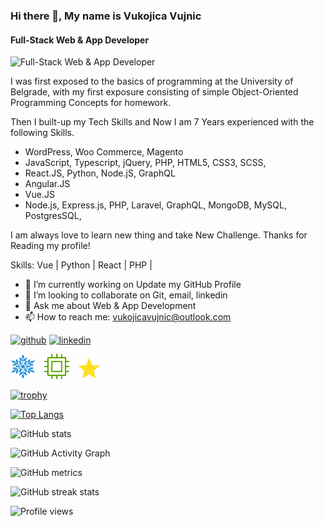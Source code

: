 ### Hi there 👋, My name is Vukojica Vujnic
#### Full-Stack Web & App Developer
![Full-Stack Web & App Developer](https://cdn.imgbin.com/16/17/15/imgbin-superhero-robot-cartoon-character-robot-F2QQ0ib9aUy2Z46jnt5z86N71.jpg)

I was first exposed to the basics of programming at the University of Belgrade, with my first exposure consisting of simple Object-Oriented Programming Concepts for homework.

Then I built-up my Tech Skills and Now I am 7 Years experienced with the following Skills. 

- WordPress, Woo Commerce, Magento
- JavaScript, Typescript, jQuery, PHP, HTML5, CSS3, SCSS,
- React.JS, Python, Node.jS, GraphQL
- Angular.JS 
- Vue.JS
- Node.js, Express.js, PHP, Laravel, GraphQL, MongoDB, MySQL, PostgresSQL,

I am always love to learn new thing and take New Challenge. 
Thanks for Reading my profile!

Skills: Vue | Python | React | PHP |

- 🔭 I’m currently working on Update my GitHub Profile 
- 👯 I’m looking to collaborate on Git, email, linkedin 
- 💬 Ask me about Web & App Development 
- 📫 How to reach me: vukojicavujnic@outlook.com 


[<img src='https://cdn.jsdelivr.net/npm/simple-icons@3.0.1/icons/github.svg' alt='github' height='40'>](https://github.com/https://github.com/vukojicavujnic)  [<img src='https://cdn.jsdelivr.net/npm/simple-icons@3.0.1/icons/linkedin.svg' alt='linkedin' height='40'>](https://www.linkedin.com/in/https://www.linkedin.com/in/vukojica-vujnic//)  

<a href='https://archiveprogram.github.com/'><img src='https://raw.githubusercontent.com/acervenky/animated-github-badges/master/assets/acbadge.gif' width='40' height='40'></a> <a href='https://docs.github.com/en/developers'><img src='https://raw.githubusercontent.com/acervenky/animated-github-badges/master/assets/devbadge.gif' width='40' height='40'></a> <a href='https://stars.github.com/'><img src='https://raw.githubusercontent.com/acervenky/animated-github-badges/master/assets/starbadge.gif' width='35' height='35'></a> 

[![trophy](https://github-profile-trophy.vercel.app/?username=https://github.com/vukojicavujnic)](https://github.com/ryo-ma/github-profile-trophy)

[![Top Langs](https://github-readme-stats.vercel.app/api/top-langs/?username=https://github.com/vukojicavujnic)](https://github.com/anuraghazra/github-readme-stats)

![GitHub stats](https://github-readme-stats.vercel.app/api?username=https://github.com/vukojicavujnic&show_icons=true)  

![GitHub Activity Graph](https://activity-graph.herokuapp.com/graph?username=https://github.com/vukojicavujnic)  

![GitHub metrics](https://metrics.lecoq.io/https://github.com/vukojicavujnic)  

![GitHub streak stats](https://github-readme-streak-stats.herokuapp.com/?user=https://github.com/vukojicavujnic)  

![Profile views](https://gpvc.arturio.dev/https://github.com/vukojicavujnic)  
